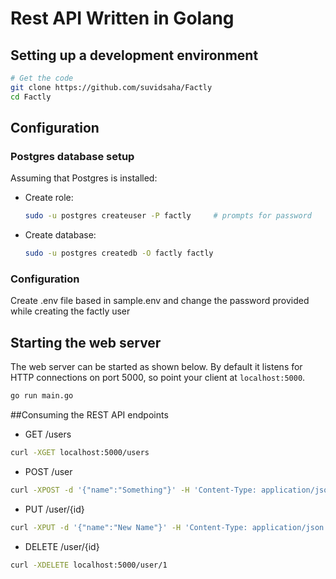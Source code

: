 # Rest API Written in Golang

## Setting up a development environment

```bash
# Get the code
git clone https://github.com/suvidsaha/Factly
cd Factly
```

## Configuration

### Postgres database setup
Assuming that Postgres is installed:
* Create role:
  ```bash
  sudo -u postgres createuser -P factly     # prompts for password
  ```
* Create database:
  ```bash
  sudo -u postgres createdb -O factly factly
  ```
  
### Configuration
  Create .env file based in sample.env and change the password provided while creating the factly user
  
 ## Starting the web server
 
 The web server can be started as shown below. By default it listens for
 HTTP connections on port 5000, so point your client at
 `localhost:5000`.
 
 ```bash
 go run main.go
```

##Consuming the REST API endpoints

* GET /users
```bash
curl -XGET localhost:5000/users
```

* POST /user
```bash
curl -XPOST -d '{"name":"Something"}' -H 'Content-Type: application/json' localhost:5000/user
```

* PUT /user/{id}
```bash
curl -XPUT -d '{"name":"New Name"}' -H 'Content-Type: application/json' localhost:5000/user/1
```

* DELETE /user/{id}
```bash
curl -XDELETE localhost:5000/user/1
```